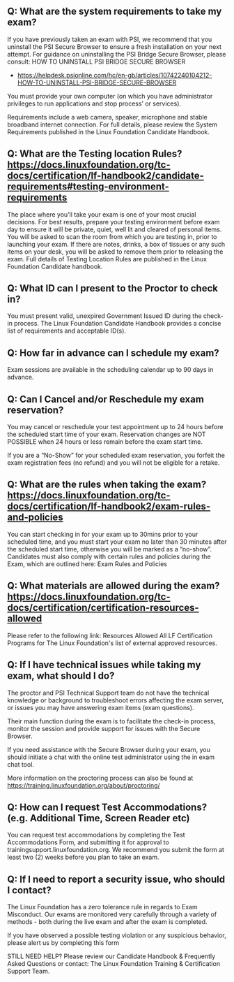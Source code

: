 ## Q: What are the system requirements to take my exam?

If you have previously taken an exam with PSI, we recommend that you uninstall the PSI Secure Browser to ensure a fresh installation on your next attempt. For guidance on uninstalling the PSI Bridge Secure Browser, please consult: HOW TO UNINSTALL PSI BRIDGE SECURE BROWSER
  - https://helpdesk.psionline.com/hc/en-gb/articles/10742240104212-HOW-TO-UNINSTALL-PSI-BRIDGE-SECURE-BROWSER

You must provide your own computer (on which you have administrator privileges to run applications and stop process’ or services).

Requirements include a web camera, speaker, microphone and stable broadband internet connection.
For full details, please review the System Requirements published in the Linux Foundation Candidate Handbook.

## Q: What are the Testing location Rules? https://docs.linuxfoundation.org/tc-docs/certification/lf-handbook2/candidate-requirements#testing-environment-requirements

The place where you’ll take your exam is one of your most crucial decisions.
For best results, prepare your testing environment before exam day to ensure it will be private, quiet, well lit and cleared of personal items. You will be asked to scan the room from which you are testing in, prior to launching your exam. If there are notes, drinks, a box of tissues or any such items on your desk, you will be asked to remove them prior to releasing the exam.
Full details of Testing Location Rules are published in the Linux Foundation Candidate handbook.

## Q: What ID can I present to the Proctor to check in?

You must present valid, unexpired Government Issued ID during the check-in process.
The Linux Foundation Candidate Handbook provides a concise list of requirements and acceptable ID(s).

## Q: How far in advance can I schedule my exam?

Exam sessions are available in the scheduling calendar up to 90 days in advance.

## Q: Can I Cancel and/or Reschedule my exam reservation?

You may cancel or reschedule your test appointment up to 24 hours before the scheduled start time of your exam. Reservation changes are NOT POSSIBLE when 24 hours or less remain before the exam start time.

If you are a “No-Show” for your scheduled exam reservation, you forfeit the exam registration fees (no refund) and you will not be eligible for a retake.

## Q: What are the rules when taking the exam? https://docs.linuxfoundation.org/tc-docs/certification/lf-handbook2/exam-rules-and-policies

You can start checking in for your exam up to 30mins prior to your scheduled time, and you must start your exam no later than 30 minutes after the scheduled start time, otherwise you will be marked as a “no-show”.
Candidates must also comply with certain rules and policies during the Exam, which are outlined here: Exam Rules and Policies

## Q: What materials are allowed during the exam? https://docs.linuxfoundation.org/tc-docs/certification/certification-resources-allowed

Please refer to the following link: Resources Allowed All LF Certification Programs for The Linux Foundation's list of external approved resources.

## Q: If I have technical issues while taking my exam, what should I do?

The proctor and PSI Technical Support team do not have the technical knowledge or background to troubleshoot errors affecting the exam server, or issues you may have answering exam items (exam questions).

Their main function during the exam is to facilitate the check-in process, monitor the session and provide support for issues with the Secure Browser.

If you need assistance with the Secure Browser during your exam, you should initiate a chat with the online test administrator using the in exam chat tool.

More information on the proctoring process can also be found at https://training.linuxfoundation.org/about/proctoring/

## Q: How can I request Test Accommodations? (e.g. Additional Time, Screen Reader etc)

You can request test accommodations by completing the Test Accommodations Form, and submitting it for approval to trainingsupport.linuxfoundation.org.
We recommend you submit the form at least two (2) weeks before you plan to take an exam.

## Q: If I need to report a security issue, who should I contact?

The Linux Foundation has a zero tolerance rule in regards to Exam Misconduct. Our exams are monitored very carefully through a variety of methods - both during the live exam and after the exam is completed.

If you have observed a possible testing violation or any suspicious behavior, please alert us by completing this form

STILL NEED HELP?
Please review our Candidate Handbook & Frequently Asked Questions or contact:
The Linux Foundation Training & Certification Support Team.
